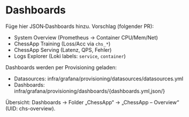 # Dashboards

Füge hier JSON‑Dashboards hinzu. Vorschlag (folgender PR):
- System Overview (Prometheus → Container CPU/Mem/Net)
- ChessApp Training (Loss/Acc via `chs_*`)
- ChessApp Serving (Latenz, QPS, Fehler)
- Logs Explorer (Loki labels: `service`, `container`)

Dashboards werden per Provisioning geladen:
- Datasources: infra/grafana/provisioning/datasources/datasources.yml
- Dashboards:  infra/grafana/provisioning/dashboards/{dashboards.yml,json/}

Übersicht: Dashboards → Folder „ChessApp“ → „ChessApp – Overview“ (UID: chs-overview).